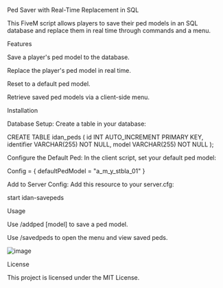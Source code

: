 Ped Saver with Real-Time Replacement in SQL

This FiveM script allows players to save their ped models in an SQL database and replace them in real time through commands and a menu.

Features

Save a player's ped model to the database.

Replace the player's ped model in real time.

Reset to a default ped model.

Retrieve saved ped models via a client-side menu.

Installation

Database Setup:
Create a table in your database:

CREATE TABLE idan_peds (
    id INT AUTO_INCREMENT PRIMARY KEY,
    identifier VARCHAR(255) NOT NULL,
    model VARCHAR(255) NOT NULL
);

Configure the Default Ped:
In the client script, set your default ped model:

Config = {
    defaultPedModel = "a_m_y_stbla_01"
}

Add to Server Config:
Add this resource to your server.cfg:

start idan-savepeds

Usage

Use /addped [model] to save a ped model.

Use /savedpeds to open the menu and view saved peds.

![image](https://github.com/user-attachments/assets/00550cd2-7d0f-49d5-8c8a-47f909aaebdf)

License

This project is licensed under the MIT License.
